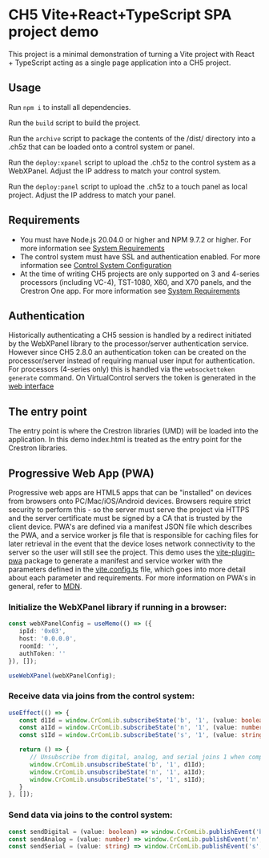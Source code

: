 # CH5 Vite+React+TypeScript SPA project demo

This project is a minimal demonstration of turning a Vite project with React + TypeScript acting as a single page application into a CH5 project.

## Usage
Run `npm i` to install all dependencies.

Run the `build` script to build the project.

Run the `archive` script to package the contents of the /dist/ directory into a .ch5z that can be loaded onto a control system or panel.

Run the `deploy:xpanel` script to upload the .ch5z to the control system as a WebXPanel. Adjust the IP address to match your control system.

Run the `deploy:panel` script to upload the .ch5z to a touch panel as local project. Adjust the IP address to match your panel.

## Requirements
 - You must have Node.js 20.04.0 or higher and NPM 9.7.2 or higher. For more information see [System Requirements](https://sdkcon78221.crestron.com/sdk/Crestron_HTML5UI/Content/Topics/QS-System-Requirements.htm)
 - The control system must have SSL and authentication enabled. For more information see [Control System Configuration](https://sdkcon78221.crestron.com/sdk/Crestron_HTML5UI/Content/Topics/Platforms/X-CS-Settings.htm)
 - At the time of writing CH5 projects are only supported on 3 and 4-series processors (including VC-4), TST-1080, X60, and X70 panels, and the Crestron One app. For more information see [System Requirements](https://sdkcon78221.crestron.com/sdk/Crestron_HTML5UI/Content/Topics/QS-System-Requirements.htm)

## Authentication
Historically authenticating a CH5 session is handled by a redirect initiated by the WebXPanel library to the processor/server authentication service. However since CH5 2.8.0 an authentication token can be created on the processor/server instead of requiring manual user input for authentication. For processors (4-series only) this is handled via the ```websockettoken generate``` command. On VirtualControl servers the token is generated in the [web interface](https://docs.crestron.com/en-us/8912/content/topics/configuration/Web-Configuration.htm?#Tokens)

## The entry point
The entry point is where the Crestron libraries (UMD) will be loaded into the application. In this demo index.html is treated as the entry point for the Crestron libraries.

## Progressive Web App (PWA)
Progressive web apps are HTML5 apps that can be "installed" on devices from browsers onto PC/Mac/iOS/Android devices. Browsers require strict security to perform this - so the server must serve the project via HTTPS and the server certificate must be signed by a CA that is trusted by the client device. PWA's are defined via a manifest JSON file which describes the PWA, and a service worker js file that is responsible for caching files for later retrieval in the event that the device loses network connectivity to the server so the user will still see the project.
This demo uses the [vite-plugin-pwa](https://github.com/vite-pwa/vite-plugin-pwa) package to generate a manifest and service worker with the parameters defined in the [vite.config.ts](vite.config.ts) file, which goes into more detail about each parameter and requirements. For more information on PWA's in general, refer to [MDN](https://developer.mozilla.org/en-US/docs/Web/Progressive_web_apps).

### Initialize the WebXPanel library if running in a browser:
```ts
const webXPanelConfig = useMemo(() => ({
   ipId: '0x03',
   host: '0.0.0.0',
   roomId: '',
   authToken: ''
}), []);

useWebXPanel(webXPanelConfig);
```

### Receive data via joins from the control system:
```ts
useEffect(() => {
   const d1Id = window.CrComLib.subscribeState('b', '1', (value: boolean) => setDigitalState(value));
   const a1Id = window.CrComLib.subscribeState('n', '1', (value: number) => setAnalogState(value));
   const s1Id = window.CrComLib.subscribeState('s', '1', (value: string) => setSerialState(value));

   return () => {
      // Unsubscribe from digital, analog, and serial joins 1 when component unmounts
      window.CrComLib.unsubscribeState('b', '1', d1Id);
      window.CrComLib.unsubscribeState('n', '1', a1Id);
      window.CrComLib.unsubscribeState('s', '1', s1Id);
   }
}, []);
```

### Send data via joins to the control system:
```ts
const sendDigital = (value: boolean) => window.CrComLib.publishEvent('b', '1', value);
const sendAnalog = (value: number) => window.CrComLib.publishEvent('n', '1', value);
const sendSerial = (value: string) => window.CrComLib.publishEvent('s', '1', value);
```